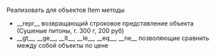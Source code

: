 Реализовать для объектов Item методы
- \_\_repr__ возвращающий строковое представление объекта (Сушеные питоны, г. 300 г, 200 руб)
- \_\_gt__, \_\_ge__, \_\_lt__, \_\_le__, \_\_eq__, \_\_ne__ позволяющие сравнить между собой объекты по цене